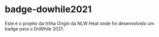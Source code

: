 # badge-dowhile2021
Este é o projeto da trilha Origin da NLW Heat onde foi desenvolvido um badge para o DoWhile 2021.
